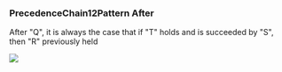 ### PrecedenceChain12Pattern After

After "Q", it is always the case that if "T" holds and is succeeded by "S", then "R" previously held

![](/img/patterns/PrecedenceChain12Pattern_After.svg)
